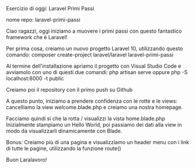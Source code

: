 Esercizio di oggi: Laravel Primi Passi

nome repo: laravel-primi-passi

Ciao ragazzi,
oggi iniziamo a muovere i primi passi con questo fantastico framework che è Laravel!

Per prima cosa, creiamo un nuovo progetto Laravel 10, utilizzando questo comando:
composer create-project laravel/laravel laravel-primi-passi

Al termine dell'installazione apriamo il progetto con Visual Studio Code e avviamolo con uno di questi due comandi:
php artisan serve oppure php -S localhost:8000 -t public

Creiamo poi il repository con il primo push su Github

A questo punto, iniziamo a prendere confidenza con le rotte e le views:
 cancelliamo la view welcome.blade.php e creiamo una nostra homepage.

Facciamo quindi sì che la rotta / visualizzi la vista home.blade.php
Inizialmente stampiamo un Hello World, poi passiamo dei dati alla view in modo da visualizzarli dinamicamente con Blade.

Bonus:
Creiamo più di una pagina e visualizziamo un header menu con i link di tutte le pagine, utilizzando la funzione route()

Buon Laralavoro!